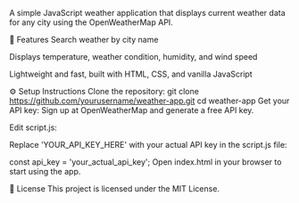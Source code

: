 A simple JavaScript weather application that displays current weather data for any city using the OpenWeatherMap API.

🚀 Features
Search weather by city name

Displays temperature, weather condition, humidity, and wind speed

Lightweight and fast, built with HTML, CSS, and vanilla JavaScript

⚙️ Setup Instructions
Clone the repository:
git clone https://github.com/yourusername/weather-app.git
cd weather-app
Get your API key:
Sign up at OpenWeatherMap and generate a free API key.

Edit script.js:

Replace 'YOUR_API_KEY_HERE' with your actual API key in the script.js file:

const api_key = 'your_actual_api_key';
Open index.html in your browser to start using the app.

📄 License
This project is licensed under the MIT License.

